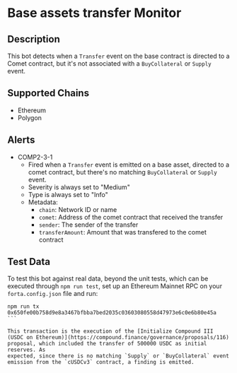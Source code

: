 # Base assets transfer Monitor

## Description

This bot detects when a `Transfer` event on the base contract is directed to a Comet contract, but it's not associated with a `BuyCollateral` or `Supply` event.

## Supported Chains

- Ethereum
- Polygon

## Alerts

- COMP2-3-1
  - Fired when a `Transfer` event is emitted on a base asset, directed to a
  comet contract, but there's no matching `BuyCollateral` or `Supply` event.
  - Severity is always set to "Medium"
  - Type is always set to "Info"
  - Metadata:
    - `chain`: Network ID or name
    - `comet`: Address of the comet contract that received the transfer
    - `sender`: The sender of the transfer
    - `transferAmount`: Amount that was transfered to the comet contract

## Test Data

To test this bot against real data, beyond the unit tests, which can be
executed through `npm run test`, set up an Ethereum Mainnet RPC on your
`forta.config.json` file and run:

````
npm run tx 0x650fe00b758d9e8a3467bfbba7bed2035c03603080558d47973e6c0e6b80e45a
```

This transaction is the execution of the [Initialize Compound III (USDC on Ethereum)](https://compound.finance/governance/proposals/116)
proposal, which included the transfer of 500000 USDC as initial reserves. As
expected, since there is no matching `Supply` or `BuyCollateral` event
emission from the `cUSDCv3` contract, a finding is emitted.
